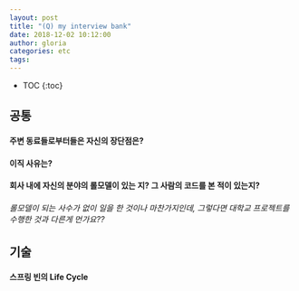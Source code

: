 ```yaml
---
layout: post
title: "(Q) my interview bank"
date: 2018-12-02 10:12:00
author: gloria
categories: etc
tags:
---
```


* TOC
{:toc}

## 공통
#### 주변 동료들로부터들은 자신의 장단점은?

#### 이직 사유는?

#### 회사 내에 자신의 분야의 롤모델이 있는 지? 그 사람의 코드를 본 적이 있는지?

###### 롤모델이 되는 사수가 없이 일을 한 것이나 마찬가지인데, 그렇다면 대학교 프로젝트를 수행한 것과 다른게 먼가요??




## 기술
#### 스프링 빈의 Life Cycle




